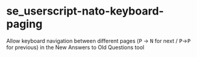 # se_userscript-nato-keyboard-paging
Allow keyboard navigation between different pages (<kbd>P</kbd> -> <kbd>N</kbd> for next / <kbd>P</kbd>-><kbd>P</kbd> for previous) in the New Answers to Old Questions tool 
